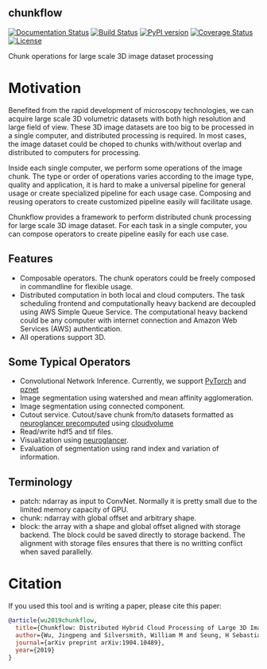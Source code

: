 chunkflow 
----------------------
[![Documentation Status](https://readthedocs.org/projects/pychunkflow/badge/?version=latest)](https://pychunkflow.readthedocs.io/en/latest/?badge=latest)
[![Build Status](https://travis-ci.org/seung-lab/chunkflow.svg?branch=master)](https://travis-ci.org/seung-lab/chunkflow)
[![PyPI version](https://badge.fury.io/py/chunkflow.svg)](https://badge.fury.io/py/chunkflow)
[![Coverage Status](https://coveralls.io/repos/github/seung-lab/chunkflow/badge.svg?branch=master)](https://coveralls.io/github/seung-lab/chunkflow?branch=master)
[![License](https://img.shields.io/badge/License-Apache%202.0-blue.svg)](https://opensource.org/licenses/Apache-2.0)

Chunk operations for large scale 3D image dataset processing

# Motivation
Benefited from the rapid development of microscopy technologies, we can acquire large scale 3D volumetric datasets with both high resolution and large field of view. These 3D image datasets are too big to be processed in a single computer, and distributed processing is required. In most cases, the image dataset could be choped to chunks with/without overlap and distributed to computers for processing. 

Inside each single computer, we perform some operations of the image chunk. The type or order of operations varies according to the image type, quality and application, it is hard to make a universal pipeline for general usage or create specialized pipeline for each usage case. Composing and reusing operators to create customized pipeline easily will facilitate usage. 

Chunkflow provides a framework to perform distributed chunk processing for large scale 3D image dataset. For each task in a single computer, you can compose operators to create pipeline easily for each use case.

## Features
- Composable operators. The chunk operators could be freely composed in commandline for flexible usage.
- Distributed computation in both local and cloud computers. The task scheduling frontend and computationally heavy backend are decoupled using AWS Simple Queue Service. The computational heavy backend could be any computer with internet connection and Amazon Web Services (AWS) authentication.
- All operations support 3D.

## Some Typical Operators
- Convolutional Network Inference. Currently, we support [PyTorch](https://pytorch.org) and [pznet](https://github.com/supersergiy/znnphi_interface)
- Image segmentation using watershed and mean affinity agglomeration.
- Image segmentation using connected component.
- Cutout service. Cutout/save chunk from/to datasets formatted as [neuroglancer precomputed](https://github.com/google/neuroglancer/tree/master/src/neuroglancer/datasource/precomputed) using [cloudvolume](https://github.com/seung-lab/cloud-volume)
- Read/write hdf5 and tif files.
- Visualization using [neuroglancer](https://github.com/google/neuroglancer).
- Evaluation of segmentation using rand index and variation of information.

## Terminology
- patch: ndarray as input to ConvNet. Normally it is pretty small due to the limited memory capacity of GPU.
- chunk: ndarray with global offset and arbitrary shape.
- block: the array with a shape and global offset aligned with storage backend. The block could be saved directly to storage backend. The alignment with storage files ensures that there is no writting conflict when saved parallelly.

# Citation
If you used this tool and is writing a paper, please cite this paper:
```bibtex
@article{wu2019chunkflow,
  title={Chunkflow: Distributed Hybrid Cloud Processing of Large 3D Images by Convolutional Nets},
  author={Wu, Jingpeng and Silversmith, William M and Seung, H Sebastian},
  journal={arXiv preprint arXiv:1904.10489},
  year={2019}
}
```
